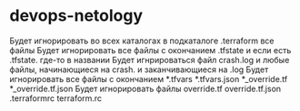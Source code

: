 # devops-netology
Будет игнорировать во всех каталогах в подкаталоге .terraform все файлы
Будет игнорировать все файлы с окончанием .tfstate и если есть .tfstate. где-то в названии
Будет игнрироваться файл crash.log и любые файлы, начинающиеся на crash. и заканчивающиеся на .log
Будет игнорировать все файлы с окончанием *.tfvars *.tfvars.json *_override.tf *_override.tf.json
Будет игнорировать файлы override.tf override.tf.json .terraformrc terraform.rc

